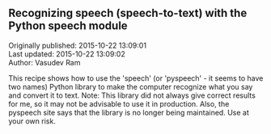 ## Recognizing speech (speech-to-text) with the Python speech module  
Originally published: 2015-10-22 13:09:01  
Last updated: 2015-10-22 13:09:02  
Author: Vasudev Ram  
  
This recipe shows how to use the 'speech' (or 'pyspeech' - it seems to have two names) Python library to make the computer recognize what you say and convert it to text. Note: This library did not always give correct results for me, so it may not be advisable to use it in production. Also, the pyspeech site says that the library is no longer being maintained. Use at your own risk.
